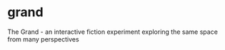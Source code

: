 # grand
The Grand - an interactive fiction experiment exploring the same space from many perspectives

